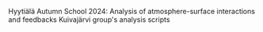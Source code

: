 
Hyytiälä Autumn School 2024: Analysis of atmosphere-surface interactions and feedbacks
Kuivajärvi group's analysis scripts



